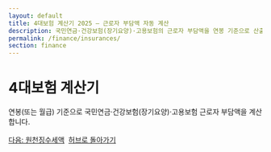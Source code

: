 ```yaml
---
layout: default
title: 4대보험 계산기 2025 — 근로자 부담액 자동 계산
description: 국민연금·건강보험(장기요양)·고용보험의 근로자 부담액을 연봉 기준으로 산출합니다.
permalink: /finance/insurances/
section: finance
---
```


<h1>4대보험 계산기</h1>
<p class="muted">연봉(또는 월급) 기준으로 국민연금·건강보험(장기요양)·고용보험 근로자 부담액을 계산합니다.</p>

<!-- TODO: 여기 계산기 UI/로직 삽입 -->

<div class="btn-row" style="display:flex;gap:8px;flex-wrap:wrap;margin-top:16px">
  <a class="btn" href="/finance/salary/#withholding">다음: 원천징수세액</a>
  <a class="btn ghost" href="/finance/salary/">허브로 돌아가기</a>
</div>

<script type="application/ld+json">
{
  "@context":"https://schema.org",
  "@type":"BreadcrumbList",
  "itemListElement":[
    {"@type":"ListItem","position":1,"name":"급여·소득","item":"https://calculator.khaistory.com/finance/"},
    {"@type":"ListItem","position":2,"name":"연봉·급여·세금 허브","item":"https://calculator.khaistory.com/finance/salary/"},
    {"@type":"ListItem","position":3,"name":"4대보험 계산기","item":"https://calculator.khaistory.com/finance/insurances/"}
  ]
}
</script>

<script type="application/ld+json">
{
  "@context":"https://schema.org",
  "@type":"FAQPage",
  "mainEntity":[
    {"@type":"Question","name":"국민연금 상한/하한은 적용되나요?","acceptedAnswer":{"@type":"Answer","text":"월 표준보수 하한/상한을 적용해 근로자 부담분을 계산합니다."}},
    {"@type":"Question","name":"장기요양보험은 어떻게 계산되나요?","acceptedAnswer":{"@type":"Answer","text":"건강보험료에 장기요양보험료율을 곱해 산출합니다."}}
  ]
}
</script>
